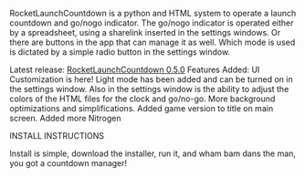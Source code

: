 RocketLaunchCountdown is a python and HTML system to operate a launch countdown and go/nogo indicator. The go/nogo indicator is operated either by a spreadsheet, using a sharelink inserted in the settings windows. Or there are buttons in the app that can manage it as well. Which mode is used is dictated by a simple radio button in the settings window.

Latest release: [RocketLaunchCountdown 0.5.0](https://github.com/HamsterSpaceNerd3000/RocketLaunchCountdown/releases/tag/Prealpha_050)
Features Added:
    UI Customization is here! Light mode has been added and can be turned on in the settings window. Also in the settings window is the ability to adjust the colors of the HTML files for the clock and go/no-go.
    More background optimizations and simplifications.
    Added game version to title on main screen.
    Added more Nitrogen


INSTALL INSTRUCTIONS

Install is simple, download the installer, run it, and wham bam dans the man, you got a countdown manager!